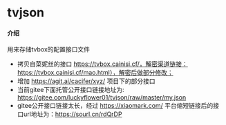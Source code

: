 # tvjson

#### 介绍
用来存储tvbox的配置接口文件
+ 拷贝自菜妮丝的接口 https://tvbox.cainisi.cf/，解密渠道链接：https://tvbox.cainisi.cf/mao.html），解密后做部分修改；
+ 增加 https://agit.ai/cacifer/xyz/ 项目下的部分接口
+ 当前gitee下面托管公开接口链接地址为: https://gitee.com/luckyflower01/tvjson/raw/master/my.json
+ gitee公开接口链接太长，经过 https://xiaomark.com/ 平台缩短链接后的接口url地址为：https://sourl.cn/rdQrDP